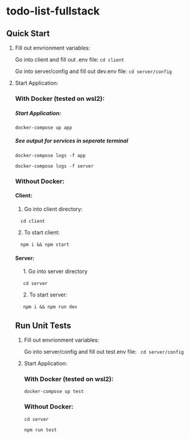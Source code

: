 # todo-list-fullstack

## Quick Start

1. Fill out envrionment variables:

    Go into client and fill out .env file:
    ``` cd client ```

    Go into server/config and fill out dev.env file:
    ``` cd server/config ```
    
2. Start Application:

    ### With Docker (tested on wsl2):
    ##### Start Application:
    ```docker-compose up app ```
    ##### See output for services in seperate terminal
    ```docker-compose logs -f app```

    ```docker-compose logs -f server```
    
    ### Without Docker:

    #### Client:

    1. Go into client directory:

    &emsp;``` cd client ```

    2. To start client:

    &emsp;```npm i && npm start``` 

    #### Server:
    &ensp;&emsp;1. Go into server directory 

    &ensp;&emsp;``` cd server ```

    &ensp;&emsp;2. To start server:

    &ensp;&emsp;```npm i && npm run dev``` 

    ## Run Unit Tests
    
    1. Fill out envrionment variables:

       Go into server/config and fill out test.env file:  ```cd server/config```

    2. Start Application:
        ### With Docker (tested on wsl2):
        ```docker-compose up test```
        ### Without Docker:
        ``` cd server ```

        ```npm run test```
